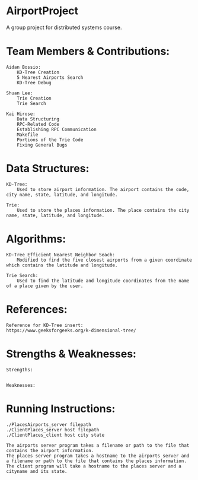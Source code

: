 # AirportProject
A group project for distributed systems course.

# Team Members & Contributions:

	Aidan Bossio: 
		KD-Tree Creation
		5 Nearest Airports Search
		KD-Tree Debug
	
	Shuan Lee:
		Trie Creation
		Trie Search
		
	Kai Hirose:
		Data Structuring
		RPC-Related Code
		Establishing RPC Communication
		Makefile
		Portions of the Trie Code
		Fixing General Bugs
	
# Data Structures:
	
	KD-Tree: 
		Used to store airport information. The airport contains the code, city name, state, latitude, and longitude.
		
	Trie: 
		Used to store the places information. The place contains the city name, state, latitude, and longitude.
	
# Algorithms:
	
	KD-Tree Efficient Nearest Neighbor Seach: 
		Modified to find the five closest airports from a given coordinate which contains the latitude and longitude.
		
	Trie Search:
		Used to find the latitude and longitude coordinates from the name of a place given by the user.
		
		
# References:

	Reference for KD-Tree insert:
	https://www.geeksforgeeks.org/k-dimensional-tree/
		
		
# Strengths & Weaknesses:

	Strengths:
		
		
	Weaknesses:
		
		
# Running Instructions:
	
	./PlacesAirports_server filepath
	./ClientPlaces_server host filepath
	./ClientPlaces_client host city state
	
	The airports server program takes a filename or path to the file that contains the airport information.
	The places server program takes a hostname to the airports server and a filename or path to the file that contains the places information.
	The client program will take a hostname to the places server and a cityname and its state.
	


